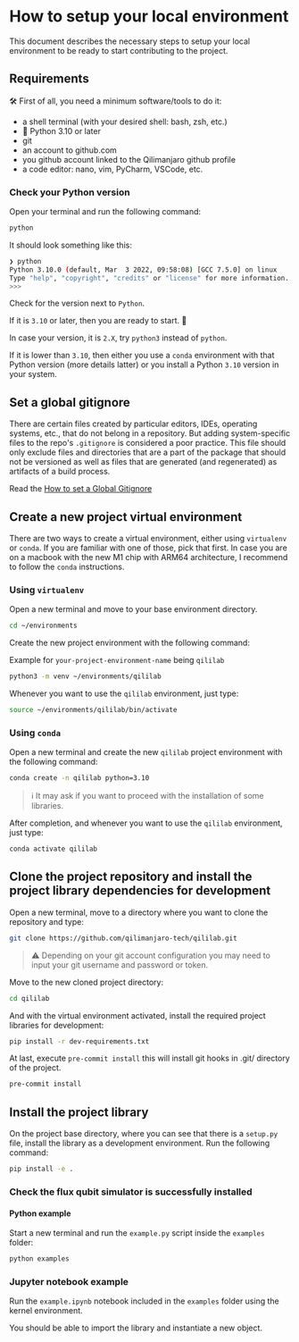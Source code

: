 # How to setup your local environment

This document describes the necessary steps to setup your local environment to be ready to start contributing to the project.

## Requirements

🛠 First of all, you need a minimum software/tools to do it:

- a shell terminal (with your desired shell: bash, zsh, etc.)
- 🐍  Python 3.10 or later
- git
- an account to github.com
- you github account linked to the Qilimanjaro github profile
- a code editor: nano, vim, PyCharm, VSCode, etc.

### Check your Python version

Open your terminal and run the following command:

```sh
python
```

It should look something like this:

```sh
❯ python
Python 3.10.0 (default, Mar  3 2022, 09:58:08) [GCC 7.5.0] on linux
Type "help", "copyright", "credits" or "license" for more information.
>>>
```

Check for the version next to `Python`.

If it is `3.10` or later, then you are ready to start. 🚀

In case your version, it is `2.X`, try `python3` instead of `python`.

If it is lower than `3.10`, then either you use a `conda` environment with that Python version (more details latter) or you install a Python `3.10` version in your system.

## Set a global gitignore

There are certain files created by particular editors, IDEs, operating systems, etc., that do not belong in a repository. But adding system-specific files to the repo's `.gitignore` is considered a poor practice. This file should only exclude files and directories that are a part of the package that should not be versioned as well as files that are generated (and regenerated) as artifacts of a build process.

Read the [How to set a Global Gitignore](./global_gitignore.md)

## Create a new project virtual environment

There are two ways to create a virtual environment, either using `virtualenv` or `conda`. If you are familiar with one of those, pick that first. In case you are on a macbook with the new M1 chip with ARM64 architecture, I recommend to follow the `conda` instructions.

### Using `virtualenv`

Open a new terminal and move to your base environment directory.

```sh
cd ~/environments
```

Create the new project environment with the following command:

Example for `your-project-environment-name` being `qililab`

```sh
python3 -m venv ~/environments/qililab
```

Whenever you want to use the `qililab` environment, just type:

```sh
source ~/environments/qililab/bin/activate
```

### Using `conda`

Open a new terminal and create the new `qililab` project environment with the following command:

```sh
conda create -n qililab python=3.10
```

> ℹ It may ask if you want to proceed with the installation of some libraries.

After completion, and whenever you want to use the `qililab` environment, just type:

```sh
conda activate qililab
```

## Clone the project repository and install the project library dependencies for development

Open a new terminal, move to a directory where you want to clone the repository and type:

```sh
git clone https://github.com/qilimanjaro-tech/qililab.git
```

> ⚠ Depending on your git account configuration you may need to input your git username and password or token.

Move to the new cloned project directory:

```sh
cd qililab
```

And with the virtual environment activated, install the required project libraries for development:

```sh
pip install -r dev-requirements.txt
```

At last, execute `pre-commit install` this will install git hooks in .git/ directory of the project.

```sh
pre-commit install
```


## Install the project library

On the project base directory, where you can see that there is a `setup.py` file, install the library as a development environment. Run the following command:

```sh
pip install -e .
```

### Check the flux qubit simulator is successfully installed

#### Python example

Start a new terminal and run the `example.py` script inside the `examples` folder:

```sh
python examples
```

### Jupyter notebook example

Run the `example.ipynb` notebook included in the `examples` folder using the kernel environment.

You should be able to import the library and instantiate a new object.
